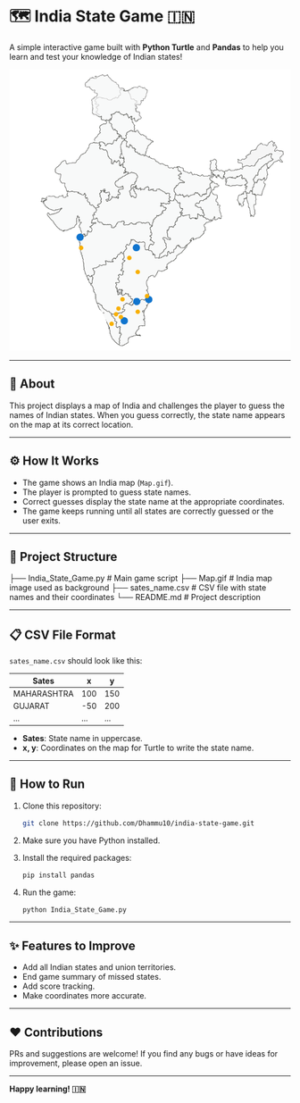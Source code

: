 # 🗺️ India State Game 🇮🇳

A simple interactive game built with **Python Turtle** and **Pandas** to help you learn and test your knowledge of Indian states!

![Map Screenshot](Map.gif)

---

## 📌 About

This project displays a map of India and challenges the player to guess the names of Indian states. When you guess correctly, the state name appears on the map at its correct location.

---

## ⚙️ How It Works

- The game shows an India map (`Map.gif`).
- The player is prompted to guess state names.
- Correct guesses display the state name at the appropriate coordinates.
- The game keeps running until all states are correctly guessed or the user exits.

---

## 📂 Project Structure

├── India_State_Game.py # Main game script
├── Map.gif # India map image used as background
├── sates_name.csv # CSV file with state names and their coordinates
└── README.md # Project description


---

## 📋 CSV File Format

`sates_name.csv` should look like this:

| Sates      | x    | y    |
|------------|------|------|
| MAHARASHTRA | 100  | 150  |
| GUJARAT     | -50  | 200  |
| ...         | ...  | ...  |

- **Sates**: State name in uppercase.
- **x, y**: Coordinates on the map for Turtle to write the state name.

---

## 🚀 How to Run

1. Clone this repository:
    ```bash
    git clone https://github.com/Dhammu10/india-state-game.git
    ```

2. Make sure you have Python installed.

3. Install the required packages:
    ```bash
    pip install pandas
    ```

4. Run the game:
    ```bash
    python India_State_Game.py
    ```

---

## ✨ Features to Improve

- Add all Indian states and union territories.
- End game summary of missed states.
- Add score tracking.
- Make coordinates more accurate.

---

## ❤️ Contributions

PRs and suggestions are welcome! If you find any bugs or have ideas for improvement, please open an issue.

---

**Happy learning! 🇮🇳**
